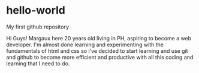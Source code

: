 # hello-world
My first github repository

Hi Guys! Margaux here 20 years old living in PH, aspiring to become a web developer. I'm almost done learning and experimenting with the fundamentals of html and css so i've decided to start learning and use git and github to become more efficient and productive with all this coding and learning that I need to do.
